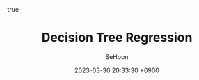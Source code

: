 ---
title: Decision Tree Regression
author: SeHoon
date: 2023-03-30 20:33:30 +0900
categories: [Machine Learning, ML_Theory]
tags: [machine learning, python]
math: true
mermaid: true
---